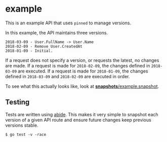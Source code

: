 # example

This is an example API that uses `pinned` to manage versions.

In this example, the API maintains three versions.

```
2018-03-09 - User.FullName -> User.Name
2018-02-09 - Remove User.CreatedAt
2018-01-09 - Initial.
```

If a request does not specify a version, or requests the latest, no changes are made. If a request is made for `2018-02-09`, the changes defined in `2018-03-09` are executed. If a request is made for `2018-01-09`, the changes defined in `2018-03-09` and `2018-02-09` are executed in order.

To see what this actually looks like, look at [__snapshots__/example.snapshot](__snapshots__/example.snapshot).

## Testing

Tests are written using [abide](https://github.com/beme/abide). This makes it very simple to snapshot each version of a given API route and ensure future changes keep previous versions stable.

```
$ go test -v -race
```

